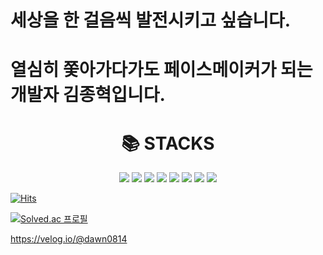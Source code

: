 # 세상을 한 걸음씩 발전시키고 싶습니다. 
# 열심히 쫓아가다가도 페이스메이커가 되는 개발자 김종혁입니다.
<div align=center><h1>📚 STACKS</h1></div>

<div align=center> 
  

<img src="https://img.shields.io/badge/html-E34F26?style=for-the-badge&logo=html&logoColor=black">
<img src="https://img.shields.io/badge/css-1572B6?style=for-the-badge&logo=css&logoColor=black">  
<img src="https://img.shields.io/badge/javascript-F7DF1E?style=for-the-badge&logo=javascript&logoColor=black">
<img src="https://img.shields.io/badge/Python-3776AB?style=for-the-badge&logo=Python&logoColor=white">  
<img src="https://img.shields.io/badge/react-61DAFB?style=for-the-badge&logo=react&logoColor=black">
<img src="https://img.shields.io/badge/vue-61DAFB?style=for-the-badge&logo=vue&logoColor=black">
<img src="https://img.shields.io/badge/typescript-3178C6?style=for-the-badge&logo=typescript&logoColor=black">
<img src="https://img.shields.io/badge/nextjs-000000?style=for-the-badge&logo=nextjs&logoColor=black">  
</div>

[![Hits](https://hits.seeyoufarm.com/api/count/incr/badge.svg?url=https%3A%2F%2Fgithub.com%2Fdawnmorning&count_bg=%2379C83D&title_bg=%23555555&icon=&icon_color=%23E7E7E7&title=hits&edge_flat=false)](https://hits.seeyoufarm.com)






[![Solved.ac
프로필](http://mazassumnida.wtf/api/v2/generate_badge?boj=notify9637)](https://solved.ac/notify9637)



https://velog.io/@dawn0814
